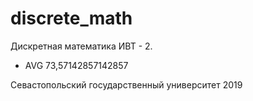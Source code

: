 # discrete_math
Дискретная математика ИВТ - 2.

- AVG 73,57142857142857‬


Севастопольский государственный университет 2019
